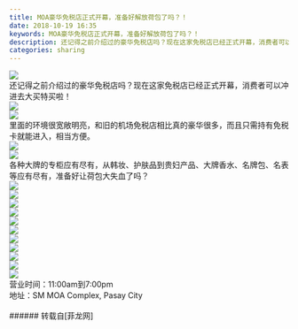 ```yaml
---
title: MOA豪华免税店正式开幕，准备好解放荷包了吗？！
date: 2018-10-19 16:35
keywords: MOA豪华免税店正式开幕，准备好解放荷包了吗？！
description: 还记得之前介绍过的豪华免税店吗？现在这家免税店已经正式开幕，消费者可以冲进去大买特买啦！里面的环境很宽敞明亮，和旧的机场免税店相比真的豪华很多，而且只需持有免税卡就能进入，相当方便。各种大牌的专柜应有尽有，从韩妆、护肤品到贵妇产品、大牌香水、名牌包、名表等应有尽有，准备好让荷包大失血了吗？营业时间：11:00am到7:00pm地址：SM MOA Complex, Pasay City
categories: sharing
---
```

<td class="t_f" id="postmessage_2113163">


<img aid="968032" data-cf-modified-060d84c03f859ad6960c5a2e-="" file="data/attachment/forum/201810/19/161527lesd0nde38ock3er.jpg.thumb.jpg" id="aimg_968032" inpost="1" onclick="" onmouseover="" src="http://www.flw.ph/data/attachment/forum/201810/19/161527lesd0nde38ock3er.jpg" style="cursor:pointer" zoomfile="data/attachment/forum/201810/19/161527lesd0nde38ock3er.jpg"/>


<br/>
还记得之前介绍过的豪华免税店吗？现在这家免税店已经正式开幕，消费者可以冲进去大买特买啦！<br/>

<img aid="968019" data-cf-modified-060d84c03f859ad6960c5a2e-="" file="data/attachment/forum/201810/19/161520wltpmwmqwbpnmfmr.jpg.thumb.jpg" id="aimg_968019" inpost="1" onclick="" onmouseover="" src="http://www.flw.ph/data/attachment/forum/201810/19/161520wltpmwmqwbpnmfmr.jpg" style="cursor:pointer" zoomfile="data/attachment/forum/201810/19/161520wltpmwmqwbpnmfmr.jpg"/>


<br/>

<img aid="968017" data-cf-modified-060d84c03f859ad6960c5a2e-="" file="data/attachment/forum/201810/19/161519kgqrqzr6bqhxqjgn.jpg.thumb.jpg" id="aimg_968017" inpost="1" onclick="" onmouseover="" src="http://www.flw.ph/data/attachment/forum/201810/19/161519kgqrqzr6bqhxqjgn.jpg" style="cursor:pointer" zoomfile="data/attachment/forum/201810/19/161519kgqrqzr6bqhxqjgn.jpg"/>


<br/>
里面的环境很宽敞明亮，和旧的机场免税店相比真的豪华很多，而且只需持有免税卡就能进入，相当方便。<br/>

<img aid="968026" data-cf-modified-060d84c03f859ad6960c5a2e-="" file="data/attachment/forum/201810/19/161524en9r2xp0nrdu2lnr.jpg.thumb.jpg" id="aimg_968026" inpost="1" onclick="" onmouseover="" src="http://www.flw.ph/data/attachment/forum/201810/19/161524en9r2xp0nrdu2lnr.jpg" style="cursor:pointer" zoomfile="data/attachment/forum/201810/19/161524en9r2xp0nrdu2lnr.jpg"/>


<br/>

<img aid="968018" data-cf-modified-060d84c03f859ad6960c5a2e-="" file="data/attachment/forum/201810/19/161519dy7pkeyxkiu5pzy0.jpg.thumb.jpg" id="aimg_968018" inpost="1" onclick="" onmouseover="" src="http://www.flw.ph/data/attachment/forum/201810/19/161519dy7pkeyxkiu5pzy0.jpg" style="cursor:pointer" zoomfile="data/attachment/forum/201810/19/161519dy7pkeyxkiu5pzy0.jpg"/>


<br/>
各种大牌的专柜应有尽有，从韩妆、护肤品到贵妇产品、大牌香水、名牌包、名表等应有尽有，准备好让荷包大失血了吗？<br/>

<img aid="968020" data-cf-modified-060d84c03f859ad6960c5a2e-="" file="data/attachment/forum/201810/19/161520heolhl1aee010oz0.jpg.thumb.jpg" id="aimg_968020" inpost="1" onclick="" onmouseover="" src="http://www.flw.ph/data/attachment/forum/201810/19/161520heolhl1aee010oz0.jpg" style="cursor:pointer" zoomfile="data/attachment/forum/201810/19/161520heolhl1aee010oz0.jpg"/>


<br/>

<img aid="968022" data-cf-modified-060d84c03f859ad6960c5a2e-="" file="data/attachment/forum/201810/19/161522of3itiqyimqclqfz.jpg.thumb.jpg" id="aimg_968022" inpost="1" onclick="" onmouseover="" src="http://www.flw.ph/data/attachment/forum/201810/19/161522of3itiqyimqclqfz.jpg" style="cursor:pointer" zoomfile="data/attachment/forum/201810/19/161522of3itiqyimqclqfz.jpg"/>


<br/>

<img aid="968023" data-cf-modified-060d84c03f859ad6960c5a2e-="" file="data/attachment/forum/201810/19/161522kbnqrbrshyl1myyn.jpg.thumb.jpg" id="aimg_968023" inpost="1" onclick="" onmouseover="" src="http://www.flw.ph/data/attachment/forum/201810/19/161522kbnqrbrshyl1myyn.jpg" style="cursor:pointer" zoomfile="data/attachment/forum/201810/19/161522kbnqrbrshyl1myyn.jpg"/>


<br/>

<img aid="968024" data-cf-modified-060d84c03f859ad6960c5a2e-="" file="data/attachment/forum/201810/19/161523lju29ffjwaav6f9f.jpg.thumb.jpg" id="aimg_968024" inpost="1" onclick="" onmouseover="" src="http://www.flw.ph/data/attachment/forum/201810/19/161523lju29ffjwaav6f9f.jpg" style="cursor:pointer" zoomfile="data/attachment/forum/201810/19/161523lju29ffjwaav6f9f.jpg"/>


<br/>

<img aid="968021" data-cf-modified-060d84c03f859ad6960c5a2e-="" file="data/attachment/forum/201810/19/161521mjj06wwv0s7l6sm7.jpg.thumb.jpg" id="aimg_968021" inpost="1" onclick="" onmouseover="" src="http://www.flw.ph/data/attachment/forum/201810/19/161521mjj06wwv0s7l6sm7.jpg" style="cursor:pointer" zoomfile="data/attachment/forum/201810/19/161521mjj06wwv0s7l6sm7.jpg"/>


<br/>

<img aid="968025" data-cf-modified-060d84c03f859ad6960c5a2e-="" file="data/attachment/forum/201810/19/161523rgm8spsm1sskjgks.jpg.thumb.jpg" id="aimg_968025" inpost="1" onclick="" onmouseover="" src="http://www.flw.ph/data/attachment/forum/201810/19/161523rgm8spsm1sskjgks.jpg" style="cursor:pointer" zoomfile="data/attachment/forum/201810/19/161523rgm8spsm1sskjgks.jpg"/>


<br/>

<img aid="968027" data-cf-modified-060d84c03f859ad6960c5a2e-="" file="data/attachment/forum/201810/19/161525fo09815jjjl5hl88.jpg.thumb.jpg" id="aimg_968027" inpost="1" onclick="" onmouseover="" src="http://www.flw.ph/data/attachment/forum/201810/19/161525fo09815jjjl5hl88.jpg" style="cursor:pointer" zoomfile="data/attachment/forum/201810/19/161525fo09815jjjl5hl88.jpg"/>


<br/>

<img aid="968028" data-cf-modified-060d84c03f859ad6960c5a2e-="" file="data/attachment/forum/201810/19/161525umfyt6766qzm6i7m.jpg.thumb.jpg" id="aimg_968028" inpost="1" onclick="" onmouseover="" src="http://www.flw.ph/data/attachment/forum/201810/19/161525umfyt6766qzm6i7m.jpg" style="cursor:pointer" zoomfile="data/attachment/forum/201810/19/161525umfyt6766qzm6i7m.jpg"/>


<br/>

<img aid="968029" data-cf-modified-060d84c03f859ad6960c5a2e-="" file="data/attachment/forum/201810/19/161526iao1onggscl5mp45.jpg.thumb.jpg" id="aimg_968029" inpost="1" onclick="" onmouseover="" src="http://www.flw.ph/data/attachment/forum/201810/19/161526iao1onggscl5mp45.jpg" style="cursor:pointer" zoomfile="data/attachment/forum/201810/19/161526iao1onggscl5mp45.jpg"/>


<br/>

<img aid="968030" data-cf-modified-060d84c03f859ad6960c5a2e-="" file="data/attachment/forum/201810/19/161526ss3w7vlzswxxbrll.jpg.thumb.jpg" id="aimg_968030" inpost="1" onclick="" onmouseover="" src="http://www.flw.ph/data/attachment/forum/201810/19/161526ss3w7vlzswxxbrll.jpg" style="cursor:pointer" zoomfile="data/attachment/forum/201810/19/161526ss3w7vlzswxxbrll.jpg"/>


<br/>

<img aid="968031" data-cf-modified-060d84c03f859ad6960c5a2e-="" file="data/attachment/forum/201810/19/161527c6uotmlt6jmwmbkw.jpg.thumb.jpg" id="aimg_968031" inpost="1" onclick="" onmouseover="" src="http://www.flw.ph/data/attachment/forum/201810/19/161527c6uotmlt6jmwmbkw.jpg" style="cursor:pointer" zoomfile="data/attachment/forum/201810/19/161527c6uotmlt6jmwmbkw.jpg"/>


<br/>
营业时间：11:00am到7:00pm<br/>
地址：SM MOA Complex, Pasay City<br/>
<br/>
</td>
###### 转载自[菲龙网]